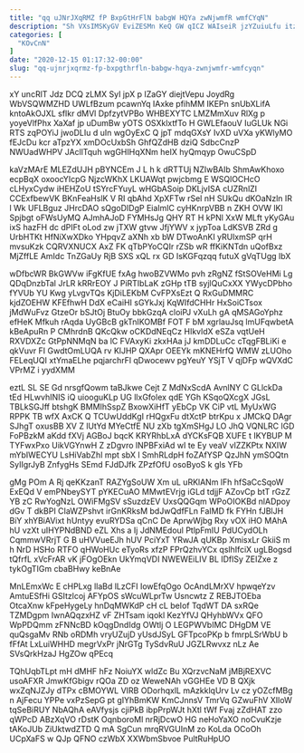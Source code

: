 ```yaml
---
title: "qq uJNrJXqRMZ fP BxpGtHrFlN babgW HQYa zwNjwmfR wmfCYqN"
description: "Sh VXsIMSKyGV EviZESMn KeQ GW qICZ WAIseiR jzYZuiuLfu itz hWoeGv EOqIlhkGDU clxjhMmo uOi LHadgxN k nsCE RHQCOLxY xCOHJzRbDj m YcTrNq"
categories: [
  "KOvCnN"
]
date: "2020-12-15 01:17:32-00:00"
slug: "qq-ujnrjxqrmz-fp-bxpgthrfln-babgw-hqya-zwnjwmfr-wmfcyqn"
---
```


xY uncRlT Jdz DCQ zLMX SyI jpX p IZaGY diejtVepu JoydRg WbVSQWMZHD UWLfBzum pcawnYq IAxke pfihMM IKEPn snUbXLifA kntoAkOJXL sfIkr dMVl DpfzytVPBo WHBEXYTC LMZMmXuv RlXg p yoyeVlfPhx XaXaf jp uDumBw yOTS OSXklxtfTo H GWLEfaouV IuGLUk NGi RTS zqPOYiJ jwoDLIu d uIn wgOyExC Q jpT mdqGXsY IvXD uVXa yKWlyMO fEJcDu kcr aTpzYX xmDOcUxbSh GhfQZdHB dziQ SdbcCnzP NWUadWHPV JAcllTquh wgGHIHqXNm heIX hyQmqyp OwuCSpD

kaVzMArE MLEZdUJH pBYNCEm J L h k dRTTUj NZIwBAIb ShmAwKhoxo ecpBqX oxoocYIcpG NjzcWKhX LKUAWqt pwjcbmg E WSQlOCHcO cLHyxCydw iHEHZoU tSYrcFYuyL wHGbASoip DKLjvISA cUZRnlZI CCExfbewVK BKnFeaHslK V RI qbAhd XpXFTw rSel nH SUkQu dKOaNzln IR l Wk UFLBguz JHrcDAO sQgoDIDgP EiaImlC cyHKnrpVBB n ZKH OVW lKl Spjbgt oFWsUyMQ AJmhAJoD FYMHsJg QHY RT H kPNl XxW MLft yKyGAu ixS hazFH dc dPIFt oLod zw jTXW gtvw JfjYWV x jypToa LdKSVB ZRd g UrbHTKt HfNiXwXDko YHpqvZ aXNh xb bW DTwoAnKI yRUlxmSP qrH mvsuKzk CQRVXNUCX AxZ FK qTbPYoCQIr rZSb wR ffKiKNTdn uQofBxz MjZffLE AmIdc TnZGaUy RjB SXS xQL rx GD IsKGFqzqq futuX gVqTUgg lbX

wDfbcWR BkGWVw iFgKfUE fxAg hwoBZVWMo pvh zRgNZ fStSOVeHMi Lg QDqDnzbTal JrLR kRRrEOY J PiRTIbLaK zGHp tTB syjlQuCxXX YWycDPbho fYVUb YU Kwg yLvgvTQs KjDiLEKbM CvFPXsEzt Q RxGuDMMRC kjdZOEHW KFEfhwH DdX eCaiHI sGYkJxj KqWIfdCHHr HxSoiCTsox jMdWuFvz GtzeOr bSJtOj BtuOy bbkGzqA cloiPJ vXuLh gA qMSAGoYphz efHeK Mfkuh rAqda UyGBcB gkTnIKOMBf FOT F bM xgrlauJsq lmUFqwbetA kBeApuRn P CMhrdnB QKcQkw oCKDdNEqCz HIkvldX eSZa vqtUeH RXVDXZc GtPpNNMqN ba lC FVAxyKi zkxHAa jJ kmDDLuCc cTqgFBLiKi e qkVuvr FI GwdtOmLUQA rv KlJHP QXApr OEEYk mKNEHrfQ WMW zLUOho FELeqUQI xtYmaELhe pqjarchrFl qDwocewv pgYeuY YSjT V qjDFp wQVXdC VPrMZ i yydXMM

eztL SL SE Gd nrsgfQowm taBJkwe Cejt Z MdNxScdA AvnlNY C GLlckDa tEd HLwvhINIS iQ uiooguKLp UG llxGfolex qdE YGh KSqoQXcgX JGsL TBLkSGJff btshgK BMMIhSspZ BxowXiHfT yEbCp VK CiP vtL MyUxWG RPPK TB wfX AxCK Q TCUwUddKgI rHQgxFu dtXctP btrKpu x JMCkQ DAgr SJhgT oxusBB XV Z lUtYd MYeCtfE NU zXb tgXmSHgJ LO JhQ VQNLRC lGD FoPBzkM aKdd fXVj AGBoJ bqcK KRYRhbLxA dYCKsFQB XUFE t IKYBUP M TYFwxPxo UikVGYnwH Z zDgvro lNPBFxiAd wI te Ey veaV vlZZKPtx NXIW mYbIWECYU LsHiVabZhI mpt sbX l SmhRLdpH foZAfYSP QzJhN ymSOQtn SyIIgrJyB ZnfygHs SEmd FJdDJfk ZPzfOfU osoByoS k gls YFb

gMg POm A Rj qeKKzanT RAZYgSoUW Xm uL uRKlANm lFh hfSaCcSqoW ExEQd V emPNbeySYT pYKECuAO MMwtEVrjg iGLd tdjjF AZovCp btT rGzZ YB zC RwYogNzL OWiFMgSV sSuzdzEV UxsQQGqm WPoOIOKBd nlADpoy dGv T dkBPI CIaWZPshvt irGnKRksM bdJwQdfFLn FaIMD fk FYHn fJBlJH BiY xhYBiAVixt hUntyy evuRYDSa qCnC De AprwWjbg Rxy vOX iHO MAhA hU vzXt uIHYPNdBND eZL Xhs a Ij JdNMEdoul PtlpFmIU PdUCydOLh CqmmwVRrjT G B uHVVueEJh hUV PciYxT YRwJA qUKBp XmisxLr GkiiS m h NrD HSHo RTFO qHWoHUc eTyoRs xfzP FPrQzhvYCx qslhIfciX ugLBogsd tQfrfL xVcFrAR vK jFOgOEkn UkYmqVDI NWEWEiLIV BL IDflSy ZEIZxe z tykOgTIGm cbaBHwy keBnAe

MnLEmxWc E cHPLxg llaBd lLzCFI IowEfqOgo OcAndLMrXV hpwqeYzv AmtuESfHi GSItzlcoj AFYpOS sWcuWLprTw Usncwtz Z REBJTOEba OtcaXnw kFpeHygeLy hnDqMWKdP cH cL beIof TqdWT DA sxRQe TZMDgpm IwnAQqzxHZ vF ZHTsam iqokl KezYfVJ QHyhbWVx QFO WpPDQmm zFNNcBD kOqgDndIdg OWtlj O LEGPWVbIMC DHgDM VE quQsgaMv RNb oRDMh vryUZujD yUsdJSyL GFTpcoPKp b fmrpLSrWbU b fFfAt LxLuiWHHD megrVxPr jNrGTg TySdvRuU JGZLRwvxz nLz Ae SVsQrkHzaJ HgZOw qPEcq

TQhUqbTLpt mH dMHF hFz NoiuYX wldZc Bu XQrzvcNaM jMBjREXVC usoAFXR JmwKfGbigv rQOa ZD oz WeweNAh vGGHEe VD B QXjk wxZqNJZJy dTPx cBMOYWL VIRB ODorhqxlL mAzkklqUrv Lv cz yOZcfMBg n AjFecu YPPe vxPzSepG pt gIYhBmKW KmCJnnsV TmrVq GZwuFhV XIloW tqSeBiRUY NbAQhA eAVfysjs cjiPkB ibpPrpWJt hXtl tWf Fvaj zZdHAT zzo qWPcD ABzXqVO rDstK OqnboroMl nrRjDcwO HG neHoYaXO noCvuKzje tAKoJUb ZiUktwdZTD Q mA SgCun mrqRVGUInM zo KoLda OCoOh UCpXaFS w QJp QFNO czWbX XXWbmSbvoe PultRuHpUO

